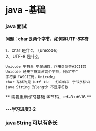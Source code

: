 # java -基础


### java 面试
#### 问题：char 是两个字节，如何存UTF-8字符
1、char 是什么   （unicode）  
2、UTF-8 是什么

```
Unicode 字符集 不是编码，作用类似于ASCII码
Unicode 通用字符集占两个字节，例如“中”
字符集「ASCII码，Unicode」
char 存储的是（utf-16）  打印出来 字节序标识
java String 的length 不是字符数
```

** 需要重新学习基础 字节码，utf-8 utf-16  **

#### ---学习进度3-2

### java String 可以有多长


